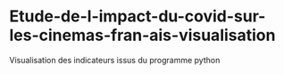 # Etude-de-l-impact-du-covid-sur-les-cinemas-fran-ais-visualisation

Visualisation des indicateurs issus du programme python
